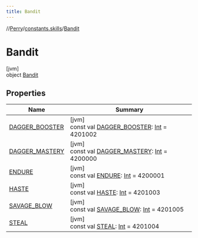 ```yaml
---
title: Bandit
---
```

//[Perry](../../../index.html)/[constants.skills](../index.html)/[Bandit](index.html)



# Bandit



[jvm]\
object [Bandit](index.html)



## Properties


| Name | Summary |
|---|---|
| [DAGGER_BOOSTER](-d-a-g-g-e-r_-b-o-o-s-t-e-r.html) | [jvm]<br>const val [DAGGER_BOOSTER](-d-a-g-g-e-r_-b-o-o-s-t-e-r.html): [Int](https://kotlinlang.org/api/latest/jvm/stdlib/kotlin/-int/index.html) = 4201002 |
| [DAGGER_MASTERY](-d-a-g-g-e-r_-m-a-s-t-e-r-y.html) | [jvm]<br>const val [DAGGER_MASTERY](-d-a-g-g-e-r_-m-a-s-t-e-r-y.html): [Int](https://kotlinlang.org/api/latest/jvm/stdlib/kotlin/-int/index.html) = 4200000 |
| [ENDURE](-e-n-d-u-r-e.html) | [jvm]<br>const val [ENDURE](-e-n-d-u-r-e.html): [Int](https://kotlinlang.org/api/latest/jvm/stdlib/kotlin/-int/index.html) = 4200001 |
| [HASTE](-h-a-s-t-e.html) | [jvm]<br>const val [HASTE](-h-a-s-t-e.html): [Int](https://kotlinlang.org/api/latest/jvm/stdlib/kotlin/-int/index.html) = 4201003 |
| [SAVAGE_BLOW](-s-a-v-a-g-e_-b-l-o-w.html) | [jvm]<br>const val [SAVAGE_BLOW](-s-a-v-a-g-e_-b-l-o-w.html): [Int](https://kotlinlang.org/api/latest/jvm/stdlib/kotlin/-int/index.html) = 4201005 |
| [STEAL](-s-t-e-a-l.html) | [jvm]<br>const val [STEAL](-s-t-e-a-l.html): [Int](https://kotlinlang.org/api/latest/jvm/stdlib/kotlin/-int/index.html) = 4201004 |


